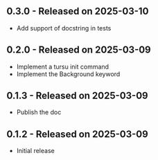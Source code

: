 0.3.0 - Released on 2025-03-10
------------------------------
* Add support of docstring in tests

0.2.0 - Released on 2025-03-09
------------------------------
* Implement a tursu init command
* Implement the Background keyword

0.1.3 - Released on 2025-03-09
------------------------------
* Publish the doc

0.1.2 - Released on 2025-03-09
------------------------------
* Initial release

